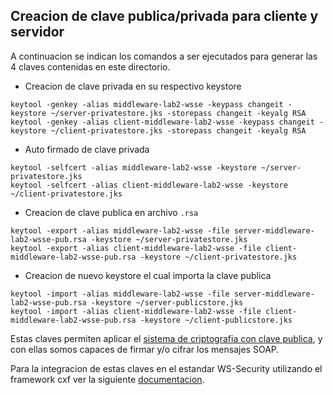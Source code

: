 ## Creacion de clave publica/privada para cliente y servidor

A continuacion se indican los comandos a ser ejecutados para generar las 4 claves
contenidas en este directorio.

- Creacion de clave privada en su respectivo keystore

```{bash}
keytool -genkey -alias middleware-lab2-wsse -keypass changeit -keystore ~/server-privatestore.jks -storepass changeit -keyalg RSA
keytool -genkey -alias client-middleware-lab2-wsse -keypass changeit -keystore ~/client-privatestore.jks -storepass changeit -keyalg RSA
```

- Auto firmado de clave privada

```{bash}
keytool -selfcert -alias middleware-lab2-wsse -keystore ~/server-privatestore.jks
keytool -selfcert -alias client-middleware-lab2-wsse -keystore ~/client-privatestore.jks
```

- Creacion de clave publica en archivo `.rsa`

```{bash}
keytool -export -alias middleware-lab2-wsse -file server-middleware-lab2-wsse-pub.rsa -keystore ~/server-privatestore.jks
keytool -export -alias client-middleware-lab2-wsse -file client-middleware-lab2-wsse-pub.rsa -keystore ~/client-privatestore.jks
```

- Creacion de nuevo keystore el cual importa la clave publica

```{bash}
keytool -import -alias middleware-lab2-wsse -file server-middleware-lab2-wsse-pub.rsa -keystore ~/server-publicstore.jks
keytool -import -alias client-middleware-lab2-wsse -file client-middleware-lab2-wsse-pub.rsa -keystore ~/client-publicstore.jks
```
Estas claves permiten aplicar el [sistema de criptografia con clave publica](https://en.wikipedia.org/wiki/Public-key_cryptography),
y con ellas somos capaces de firmar y/o cifrar los mensajes SOAP. 

Para la integracion de estas claves en el estandar WS-Security utilizando el framework cxf
ver la siguiente [documentacion](http://cxf.apache.org/docs/ws-security.html).